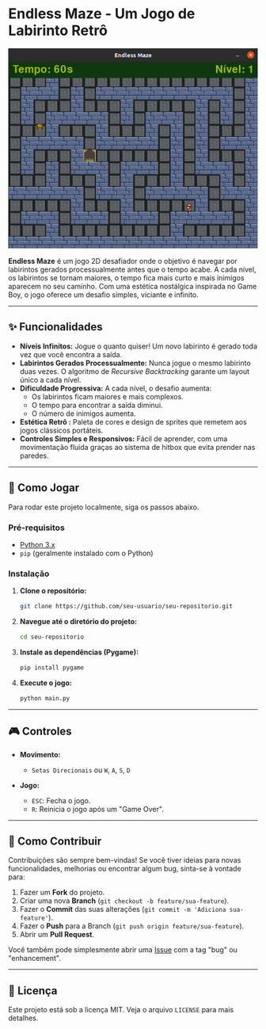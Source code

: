 # Endless Maze - Um Jogo de Labirinto Retrô

![Gameplay do Endless Maze](/assets/image.png)

**Endless Maze** é um jogo 2D desafiador onde o objetivo é navegar por labirintos gerados processualmente antes que o tempo acabe. A cada nível, os labirintos se tornam maiores, o tempo fica mais curto e mais inimigos aparecem no seu caminho. Com uma estética nostálgica inspirada no Game Boy, o jogo oferece um desafio simples, viciante e infinito.

---

## ✨ Funcionalidades

- **Níveis Infinitos:** Jogue o quanto quiser! Um novo labirinto é gerado toda vez que você encontra a saída.
- **Labirintos Gerados Processualmente:** Nunca jogue o mesmo labirinto duas vezes. O algoritmo de *Recursive Backtracking* garante um layout único a cada nível.
- **Dificuldade Progressiva:** A cada nível, o desafio aumenta:
  - Os labirintos ficam maiores e mais complexos.
  - O tempo para encontrar a saída diminui.
  - O número de inimigos aumenta.
- **Estética Retrô :** Paleta de cores e design de sprites que remetem aos jogos clássicos portáteis.
- **Controles Simples e Responsivos:** Fácil de aprender, com uma movimentação fluida graças ao sistema de hitbox que evita prender nas paredes.

---

## 🚀 Como Jogar

Para rodar este projeto localmente, siga os passos abaixo.

### Pré-requisitos

- [Python 3.x](https://www.python.org/downloads/)
- `pip` (geralmente instalado com o Python)

### Instalação

1.  **Clone o repositório:**
    ```bash
    git clone https://github.com/seu-usuario/seu-repositorio.git
    ```

2.  **Navegue até o diretório do projeto:**
    ```bash
    cd seu-repositorio
    ```

3.  **Instale as dependências (Pygame):**
    ```bash
    pip install pygame
    ```

4.  **Execute o jogo:**
    ```bash
    python main.py
    ```

---

## 🎮 Controles

- **Movimento:**
  - `Setas Direcionais` ou `W`, `A`, `S`, `D`

- **Jogo:**
  - `ESC`: Fecha o jogo.
  - `R`: Reinicia o jogo após um "Game Over".

---
## 🤝 Como Contribuir

Contribuições são sempre bem-vindas! Se você tiver ideias para novas funcionalidades, melhorias ou encontrar algum bug, sinta-se à vontade para:

1.  Fazer um **Fork** do projeto.
2.  Criar uma nova **Branch** (`git checkout -b feature/sua-feature`).
3.  Fazer o **Commit** das suas alterações (`git commit -m 'Adiciona sua-feature'`).
4.  Fazer o **Push** para a Branch (`git push origin feature/sua-feature`).
5.  Abrir um **Pull Request**.

Você também pode simplesmente abrir uma [Issue](https://github.com/Luiz-eduardp/endlessmaze/issues) com a tag "bug" ou "enhancement".

---

## 📄 Licença

Este projeto está sob a licença MIT. Veja o arquivo `LICENSE` para mais detalhes.
